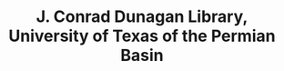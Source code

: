 ---
layout: repo
title: "J. Conrad Dunagan Library, University of Texas of the Permian Basin"
id: 17185
permalink: repos/17185/
---